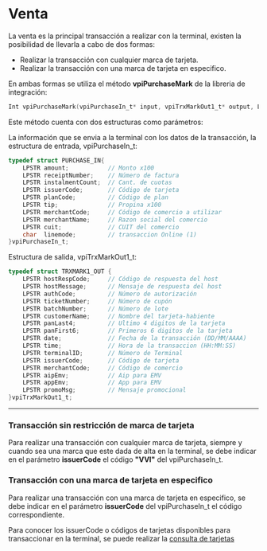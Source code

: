 # Venta

La venta es la principal transacción a realizar con la terminal, existen la posibilidad de llevarla a cabo de dos formas:

- Realizar la transacción con cualquier marca de tarjeta.
- Realizar la transacción con una marca de tarjeta en especifico.

En ambas formas se utiliza el método **vpiPurchaseMark** de la libreria de integración:

````c 
Int vpiPurchaseMark(vpiPurchaseIn_t* input, vpiTrxMarkOut1_t* output, LONG timeout)
````

Este método cuenta con dos estructuras como parámetros:

La información que se envia a la terminal con los datos de la transacción, la estructura de entrada, vpiPurchaseIn_t:  
````c
typedef struct PURCHASE_IN{
	LPSTR amount;           // Monto x100  
	LPSTR receiptNumber;    // Número de factura  
	LPSTR instalmentCount;  // Cant. de cuotas  
	LPSTR issuerCode;       // Código de tarjeta  
	LPSTR planCode;         // Código de plan  
	LPSTR tip;              // Propina x100
	LPSTR merchantCode;     // Código de comercio a utilizar
	LPSTR merchantName;     // Razon social del comercio
	LPSTR cuit;             // CUIT del comercio
	char  linemode;         // transaccion Online (1)
}vpiPurchaseIn_t;  
````
Estructura de salida, vpiTrxMarkOut1_t:
````c
typedef struct TRXMARK1_OUT {    
    LPSTR hostRespCode;     // Código de respuesta del host   
    LPSTR hostMessage;      // Mensaje de respuesta del host   
    LPSTR authCode;         // Número de autorización   
    LPSTR ticketNumber;     // Número de cupón   
    LPSTR batchNumber;      // Número de lote   
    LPSTR customerName;     // Nombre del tarjeta-habiente   
    LPSTR panLast4;         // Ultimo 4 digitos de la tarjeta   
    LPSTR panFirst6;        // Primeros 6 digitos de la tarjeta	
    LPSTR date;             // Fecha de la transacción (DD/MM/AAAA)  
    LPSTR time;             // Hora de la transaccion (HH:MM:SS)
    LPSTR terminalID;       // Número de Terminal
    LPSTR issuerCode;       // Código de tarjeta
    LPSTR merchantCode;	    // Código de comercio
    LPSTR aipEmv;           // Aip para EMV
    LPSTR appEmv;           // App para EMV
    LPSTR promoMsg;         // Mensaje promocional
}vpiTrxMarkOut1_t;
````
---
### Transacción sin restricción de marca de tarjeta 
Para realizar una transacción con cualquier marca de tarjeta, siempre y cuando sea una marca que este dada de alta en la terminal, se debe indicar en el parámetro **issuerCode** el código **"VVI"** del vpiPurchaseIn_t. 

### Transacción con una marca de tarjeta en especifico 
Para realizar una transacción con una marca de tarjeta en especifico, se debe indicar en el parámetro **issuerCode** del vpiPurchaseIn_t el código correspondiente.

Para conocer los issuerCode o códigos de tarjetas disponibles para transaccionar en la terminal, se puede realizar la [consulta de tarjetas](Funcionalidades/consultaTarjetas.md)



